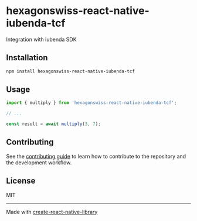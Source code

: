 # hexagonswiss-react-native-iubenda-tcf

Integration with iubenda SDK

## Installation

```sh
npm install hexagonswiss-react-native-iubenda-tcf
```

## Usage


```js
import { multiply } from 'hexagonswiss-react-native-iubenda-tcf';

// ...

const result = await multiply(3, 7);
```


## Contributing

See the [contributing guide](CONTRIBUTING.md) to learn how to contribute to the repository and the development workflow.

## License

MIT

---

Made with [create-react-native-library](https://github.com/callstack/react-native-builder-bob)
